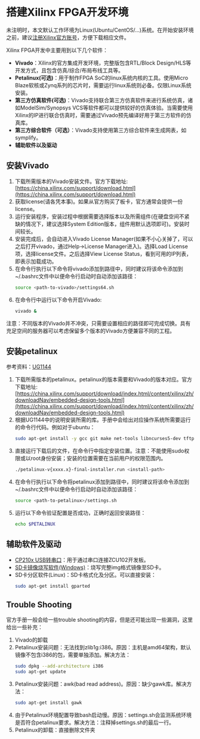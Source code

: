 # 搭建Xilinx FPGA开发环境
未注明时，本文默认工作环境为Linux(Ubuntu/CentOS/...)系统。在开始安装环境之前，建议[注册Xilinx官方账号](https://china.xilinx.com/registration/create-account.html)，方便下载相应文件。

Xilinx FPGA开发中主要用到以下几个软件：
- **Vivado**：Xilinx的官方集成开发环境，完整版包含RTL/Block Design/HLS等开发方式，且包含仿真/综合/布局布线工具等。
- **Petalinux(可选)**：用于制作FPGA SoC的linux系统内核的工具。使用Micro Blaze软核或Zynq系列的芯片时，需要运行linux系统则必备。仅限Linux系统安装。
- **第三方仿真软件(可选)**：Vivado支持联合第三方仿真软件来进行系统仿真，诸如ModelSim/Synopsys VCS等软件都可以提供较好的仿真体验。当需要使用Xilinx的IP进行联合仿真时，需要通过Vivado预先编译好用于第三方软件的仿真库。
- **第三方综合软件（可选）**：Vivado支持使用第三方综合软件来生成网表，如symplify。
- **辅助软件以及驱动**

## 安装Vivado
1. 下载所需版本的Vivado安装文件。官方下载地址: [https://china.xilinx.com/support/download.html](https://china.xilinx.com/support/download.html)
2. 获取license(请各凭本事)。如果从官方购买了板卡，官方通常会提供一份license。
3. 运行安装程序，安装过程中根据需要选择版本以及所需组件(在硬盘空间不紧缺的情况下，建议选择System Edition版本，组件用默认选项即可)。安装时间较长。
4. 安装完成后，会自动进入Vivado License Manager(如果不小心关掉了，可以之后打开vivado，通过Help->License Manager进入)。选择Load License项，选择license文件。之后选择View License Status，看到可用的IP列表，即表示加载成功。
5. 在命令行执行以下命令将vivado添加到路径中，同时建议将该命令添加到~/.bashrc文件中以便命令行启动时自动添加该路径：
    ```bash
    source <path-to-vivado>/settings64.sh
    ```
6. 在命令行中运行以下命令开启Vivado:
   ```bash
   vivado &
   ```

注意：不同版本的Vivado并不冲突，只需要设置相应的路径即可完成切换。具有充足空间的服务器可以考虑保留多个版本的Vivado方便兼容不同的工程。

## 安装petalinux
参考资料：[UG1144](https://www.xilinx.com/support/documentation/sw_manuals/xilinx2019_1/ug1144-petalinux-tools-reference-guide.pdf)
1. 下载所需版本的petalinux。petalinux的版本需要和Vivado的版本对应。官方下载地址: [https://china.xilinx.com/support/download/index.html/content/xilinx/zh/downloadNav/embedded-design-tools.html](https://china.xilinx.com/support/download/index.html/content/xilinx/zh/downloadNav/embedded-design-tools.html)
2. 根据UG1144中的说明安装所需的库。手册中会给出对应操作系统所需要运行的命令行代码。例如对于ubuntu：
   ```bash
   sudo apt-get install -y gcc git make net-tools libncurses5-dev tftpd zlib1g-dev libssl-dev flex bison libselinux1 gnupg wget diffstat chrpath socat xterm autoconf libtool tar unzip texinfo gcc-multilib build-essential zlib1g:i386 screen pax gzip
   ```
3. 直接运行下载后的文件，在命令行中指定安装位置。注意：不能使用sudo权限或以root身份安装；安装的位置需要在当前用户的权限范围内。
   ```bash
   ./petalinux-v{xxxx.x}-final-installer.run <install-path>
   ```
4. 在命令行执行以下命令将petalinux添加到路径中，同时建议将该命令添加到~/.bashrc文件中以便命令行启动时自动添加该路径：
    ```bash
    source <path-to-petalinux>/settings.sh
    ```
5. 运行以下命令验证配置是否成功，正确时返回安装路径：
   ```bash
   echo $PETALINUX
   ```

## 辅助软件及驱动
* [CP210x USB转串口](https://www.silabs.com/products/development-tools/software/usb-to-uart-bridge-vcp-drivers)：用于通过串口连接ZCU102开发板。
* [SD卡镜像烧写软件(Windows)](https://www.balena.io/etcher/)：烧写完整img格式镜像至SD卡。
* SD卡分区软件(Linux)：SD卡格式化及分区。可以直接安装：
  ```bash
  sudo apt-get install gparted
  ```

## Trouble Shooting

官方手册一般会给一些trouble shooting的内容，但是还可能出现一些漏洞，这里给出一些补充：

1. Vivado的卸载
2. Petalinux安装问题：无法找到zlib1g:i386。原因：主机是amd64架构，默认镜像不包含i386的包，需要单独添加。解决方法：
    ``` bash
    sudo dpkg --add-architecture i386
    sudo apt-get update
    ```
3. Petalinux安装问题：awk(bad read address)。原因：缺少gawk库。解决方法：
    ``` bash
    sudo apt-get install gawk
    ```
4. 由于Petalinux环境配置导致bash启动慢。原因：settings.sh会监测系统环境是否符合petalinux要求。解决方法：注释掉settings.sh的最后一行。
5. Petalinux的卸载：直接删除文件夹


